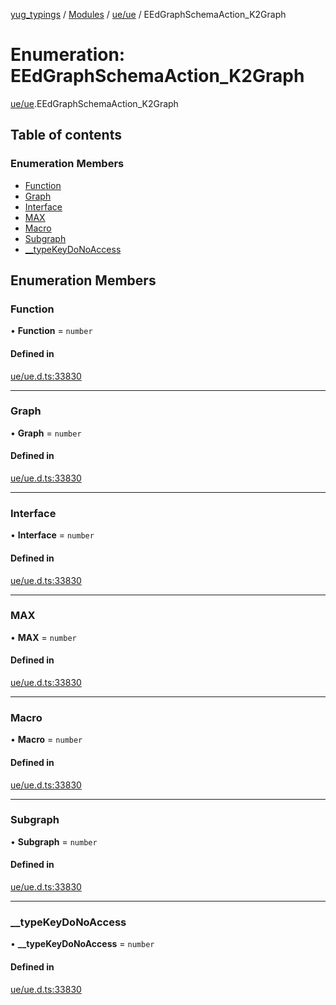 [yug_typings](../README.md) / [Modules](../modules.md) / [ue/ue](../modules/ue_ue.md) / EEdGraphSchemaAction\_K2Graph

# Enumeration: EEdGraphSchemaAction\_K2Graph

[ue/ue](../modules/ue_ue.md).EEdGraphSchemaAction_K2Graph

## Table of contents

### Enumeration Members

- [Function](ue_ue.EEdGraphSchemaAction_K2Graph.md#function)
- [Graph](ue_ue.EEdGraphSchemaAction_K2Graph.md#graph)
- [Interface](ue_ue.EEdGraphSchemaAction_K2Graph.md#interface)
- [MAX](ue_ue.EEdGraphSchemaAction_K2Graph.md#max)
- [Macro](ue_ue.EEdGraphSchemaAction_K2Graph.md#macro)
- [Subgraph](ue_ue.EEdGraphSchemaAction_K2Graph.md#subgraph)
- [\_\_typeKeyDoNoAccess](ue_ue.EEdGraphSchemaAction_K2Graph.md#__typekeydonoaccess)

## Enumeration Members

### Function

• **Function** = `number`

#### Defined in

[ue/ue.d.ts:33830](https://github.com/YugMetaverse/yug_typings/blob/25cad34/ue/ue.d.ts#L33830)

___

### Graph

• **Graph** = `number`

#### Defined in

[ue/ue.d.ts:33830](https://github.com/YugMetaverse/yug_typings/blob/25cad34/ue/ue.d.ts#L33830)

___

### Interface

• **Interface** = `number`

#### Defined in

[ue/ue.d.ts:33830](https://github.com/YugMetaverse/yug_typings/blob/25cad34/ue/ue.d.ts#L33830)

___

### MAX

• **MAX** = `number`

#### Defined in

[ue/ue.d.ts:33830](https://github.com/YugMetaverse/yug_typings/blob/25cad34/ue/ue.d.ts#L33830)

___

### Macro

• **Macro** = `number`

#### Defined in

[ue/ue.d.ts:33830](https://github.com/YugMetaverse/yug_typings/blob/25cad34/ue/ue.d.ts#L33830)

___

### Subgraph

• **Subgraph** = `number`

#### Defined in

[ue/ue.d.ts:33830](https://github.com/YugMetaverse/yug_typings/blob/25cad34/ue/ue.d.ts#L33830)

___

### \_\_typeKeyDoNoAccess

• **\_\_typeKeyDoNoAccess** = `number`

#### Defined in

[ue/ue.d.ts:33830](https://github.com/YugMetaverse/yug_typings/blob/25cad34/ue/ue.d.ts#L33830)
